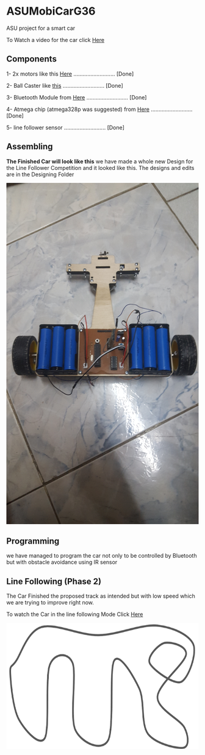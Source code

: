 # ASUMobiCarG36
ASU project for a smart car

To Watch a video for the car click [Here](https://youtu.be/Kc8boilaBuo)

## Components

1- 2x motors like this [Here](https://store.fut-electronics.com/products/dc-geared-motor-with-metal-gear-8-8kg-250rpm-12v-1) ........................... [Done]

2- Ball Caster like [this](https://www.robotshop.com/en/pololu-ball-caster-3-8-in-metal-ball.html) ........................... [Done]

3- Bluetooth Module from [Here](https://store.fut-electronics.com/products/serial-bluetooth-module-master-slave) ........................... [Done]

4- Atmega chip (atmega328p was suggested) from [Here](https://store.fut-electronics.com/products/atmega328-microcontroller-with-bootloader-for-uno) ........................... [Done]

5- line follower sensor ........................... [Done]

## Assembling

**The Finished Car will look like this**
we have made a whole new Design for the Line Follower Competition and it looked like this.
The designs and edits are in the Designing Folder

![all text](https://github.com/MohamedAliRashad/ASUMobiCarG36/blob/master/Designing/Car_photo.jpg)

## Programming
we have managed to program the car not only to be controlled by Bluetooth but with obstacle avoidance using IR sensor

## Line Following (Phase 2)
The Car Finished the proposed track as intended but with low speed which we are trying to improve right now.

To watch the Car in the line following Mode Click [Here](https://www.youtube.com/watch?v=1ZHcCvf_tag&feature=youtu.be)

![all text](https://github.com/MohamedAliRashad/ASUMobiCarG36/blob/master/Track.png)
